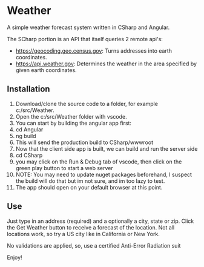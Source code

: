 # Weather

A simple weather forecast system written in CSharp and Angular.

The SCharp portion is an API that itself queries 2 remote api's:
- https://geocoding.geo.census.gov: Turns addresses into earth coordinates.
- https://api.weather.gov: Determines the weather in the area specified by given earth coordinates.

## Installation

1. Download/clone the source code to a folder, for example c:/src/Weather.
1. Open the c:/src/Weather folder with vscode.
1. You can start by building the angular app first:
  1. cd Angular
  1. ng build
  1. This will send the production build to CSharp/wwwroot
1. Now that the client side app is built, we can build and run the server side
1. cd CSharp
1. you may click on the Run & Debug tab of vscode, then click on the green play button to start a web server
1. NOTE: You may need to update nuget packages beforehand, I suspect the build will do that but im not sure, and im too lazy to test.
1. The app should open on your default browser at this point.

## Use

Just type in an address (required) and a optionally a city, state or zip.
Click the Get Weather button to receive a forecast of the location. Not all locations work, so try a US city like in California or New York.

No validations are applied, so, use a certified Anti-Error Radiation suit

Enjoy!